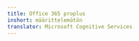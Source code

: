 ```yaml
---
title: Office 365 proplus
inshort: määrittelemätön
translator: Microsoft Cognitive Services
---
```




